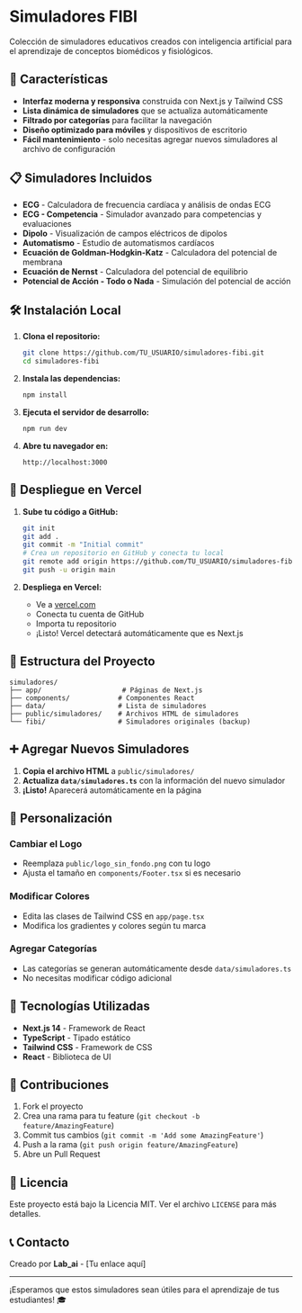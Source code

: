 # Simuladores FIBI

Colección de simuladores educativos creados con inteligencia artificial para el aprendizaje de conceptos biomédicos y fisiológicos.

## 🚀 Características

- **Interfaz moderna y responsiva** construida con Next.js y Tailwind CSS
- **Lista dinámica de simuladores** que se actualiza automáticamente
- **Filtrado por categorías** para facilitar la navegación
- **Diseño optimizado para móviles** y dispositivos de escritorio
- **Fácil mantenimiento** - solo necesitas agregar nuevos simuladores al archivo de configuración

## 📋 Simuladores Incluidos

- **ECG** - Calculadora de frecuencia cardíaca y análisis de ondas ECG
- **ECG - Competencia** - Simulador avanzado para competencias y evaluaciones
- **Dipolo** - Visualización de campos eléctricos de dipolos
- **Automatismo** - Estudio de automatismos cardíacos
- **Ecuación de Goldman-Hodgkin-Katz** - Calculadora del potencial de membrana
- **Ecuación de Nernst** - Calculadora del potencial de equilibrio
- **Potencial de Acción - Todo o Nada** - Simulación del potencial de acción

## 🛠️ Instalación Local

1. **Clona el repositorio:**
   ```bash
   git clone https://github.com/TU_USUARIO/simuladores-fibi.git
   cd simuladores-fibi
   ```

2. **Instala las dependencias:**
   ```bash
   npm install
   ```

3. **Ejecuta el servidor de desarrollo:**
   ```bash
   npm run dev
   ```

4. **Abre tu navegador en:**
   ```
   http://localhost:3000
   ```

## 🚀 Despliegue en Vercel

1. **Sube tu código a GitHub:**
   ```bash
   git init
   git add .
   git commit -m "Initial commit"
   # Crea un repositorio en GitHub y conecta tu local
   git remote add origin https://github.com/TU_USUARIO/simuladores-fibi.git
   git push -u origin main
   ```

2. **Despliega en Vercel:**
   - Ve a [vercel.com](https://vercel.com)
   - Conecta tu cuenta de GitHub
   - Importa tu repositorio
   - ¡Listo! Vercel detectará automáticamente que es Next.js

## 📁 Estructura del Proyecto

```
simuladores/
├── app/                    # Páginas de Next.js
├── components/            # Componentes React
├── data/                  # Lista de simuladores
├── public/simuladores/    # Archivos HTML de simuladores
└── fibi/                  # Simuladores originales (backup)
```

## ➕ Agregar Nuevos Simuladores

1. **Copia el archivo HTML** a `public/simuladores/`
2. **Actualiza `data/simuladores.ts`** con la información del nuevo simulador
3. **¡Listo!** Aparecerá automáticamente en la página

## 🎨 Personalización

### Cambiar el Logo
- Reemplaza `public/logo_sin_fondo.png` con tu logo
- Ajusta el tamaño en `components/Footer.tsx` si es necesario

### Modificar Colores
- Edita las clases de Tailwind CSS en `app/page.tsx`
- Modifica los gradientes y colores según tu marca

### Agregar Categorías
- Las categorías se generan automáticamente desde `data/simuladores.ts`
- No necesitas modificar código adicional

## 📱 Tecnologías Utilizadas

- **Next.js 14** - Framework de React
- **TypeScript** - Tipado estático
- **Tailwind CSS** - Framework de CSS
- **React** - Biblioteca de UI

## 🤝 Contribuciones

1. Fork el proyecto
2. Crea una rama para tu feature (`git checkout -b feature/AmazingFeature`)
3. Commit tus cambios (`git commit -m 'Add some AmazingFeature'`)
4. Push a la rama (`git push origin feature/AmazingFeature`)
5. Abre un Pull Request

## 📄 Licencia

Este proyecto está bajo la Licencia MIT. Ver el archivo `LICENSE` para más detalles.

## 📞 Contacto

Creado por **Lab_ai** - [Tu enlace aquí]

---

¡Esperamos que estos simuladores sean útiles para el aprendizaje de tus estudiantes! 🎓
